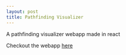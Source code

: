 ```yaml
---
layout: post
title: Pathfinding Visualizer
---
```


A pathfinding visualizer webapp made in react

Checkout the webapp [here](https://dannys-pathfinding-visualizer.herokuapp.com/)
